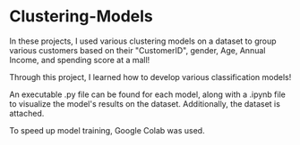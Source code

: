 # Clustering-Models

In these projects, I used various clustering models on a dataset to group various customers based on their "CustomerID", gender, Age, Annual Income, and spending score at a mall!

Through this project, I learned how to develop various classification models!

An executable .py file can be found for each model, along with a .ipynb file to visualize the model's results on the dataset. Additionally, the dataset is attached.

To speed up model training, Google Colab was used.
